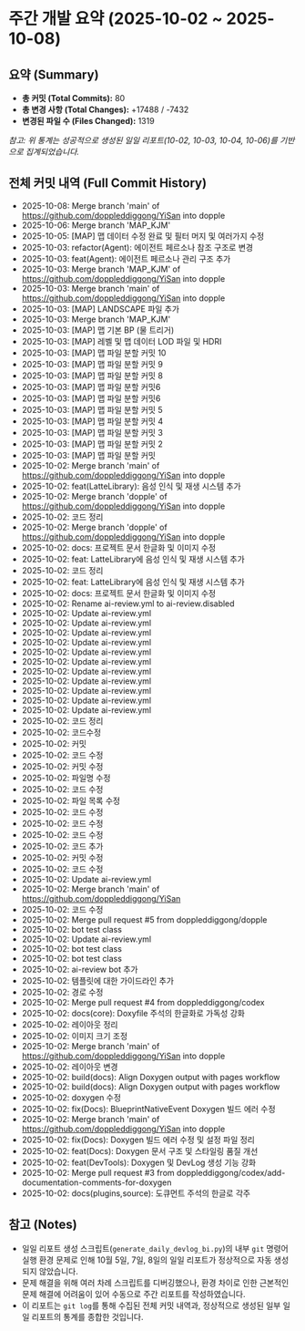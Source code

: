 # 주간 개발 요약 (2025-10-02 ~ 2025-10-08)

## 요약 (Summary)

- **총 커밋 (Total Commits):** 80
- **총 변경 사항 (Total Changes):** +17488 / -7432
- **변경된 파일 수 (Files Changed):** 1319

*참고: 위 통계는 성공적으로 생성된 일일 리포트(10-02, 10-03, 10-04, 10-06)를 기반으로 집계되었습니다.*

## 전체 커밋 내역 (Full Commit History)

- 2025-10-08: Merge branch 'main' of https://github.com/doppleddiggong/YiSan into dopple
- 2025-10-06: Merge branch 'MAP_KJM'
- 2025-10-05: [MAP] 맵 데이터 수정 완료 및 필터 머지 및 여러가지 수정
- 2025-10-03: refactor(Agent): 에이전트 페르소나 참조 구조로 변경
- 2025-10-03: feat(Agent): 에이전트 페르소나 관리 구조 추가
- 2025-10-03: Merge branch 'MAP_KJM' of https://github.com/doppleddiggong/YiSan into dopple
- 2025-10-03: Merge branch 'main' of https://github.com/doppleddiggong/YiSan into dopple
- 2025-10-03: [MAP] LANDSCAPE 파일 추가
- 2025-10-03: Merge branch 'MAP_KJM'
- 2025-10-03: [MAP] 맵 기본 BP (물 트리거)
- 2025-10-03: [MAP] 레벨 및 맵 데이터 LOD 파일 및 HDRI
- 2025-10-03: [MAP] 맵 파일 분할 커밋 10
- 2025-10-03: [MAP] 맵 파일 분할 커밋 9
- 2025-10-03: [MAP] 맵 파일 분할 커밋 8
- 2025-10-03: [MAP] 맵 파일 분할 커밋6
- 2025-10-03: [MAP] 맵 파일 분할 커밋6
- 2025-10-03: [MAP] 맵 파일 분할 커밋 5
- 2025-10-03: [MAP] 맵 파일 분할 커밋 4
- 2025-10-03: [MAP] 맵 파일 분할 커밋 3
- 2025-10-03: [MAP] 맵 파일 분할 커밋 2
- 2025-10-03: [MAP] 맵 파일 분할 커밋
- 2025-10-02: Merge branch 'main' of https://github.com/doppleddiggong/YiSan into dopple
- 2025-10-02: feat(LatteLibrary): 음성 인식 및 재생 시스템 추가
- 2025-10-02: Merge branch 'dopple' of https://github.com/doppleddiggong/YiSan into dopple
- 2025-10-02: 코드 정리
- 2025-10-02: Merge branch 'dopple' of https://github.com/doppleddiggong/YiSan into dopple
- 2025-10-02: docs: 프로젝트 문서 한글화 및 이미지 수정
- 2025-10-02: feat: LatteLibrary에 음성 인식 및 재생 시스템 추가
- 2025-10-02: 코드 정리
- 2025-10-02: feat: LatteLibrary에 음성 인식 및 재생 시스템 추가
- 2025-10-02: docs: 프로젝트 문서 한글화 및 이미지 수정
- 2025-10-02: Rename ai-review.yml to ai-review.disabled
- 2025-10-02: Update ai-review.yml
- 2025-10-02: Update ai-review.yml
- 2025-10-02: Update ai-review.yml
- 2025-10-02: Update ai-review.yml
- 2025-10-02: Update ai-review.yml
- 2025-10-02: Update ai-review.yml
- 2025-10-02: Update ai-review.yml
- 2025-10-02: Update ai-review.yml
- 2025-10-02: Update ai-review.yml
- 2025-10-02: Update ai-review.yml
- 2025-10-02: Update ai-review.yml
- 2025-10-02: 코드 정리
- 2025-10-02: 코드수정
- 2025-10-02: 커밋
- 2025-10-02: 코드 수정
- 2025-10-02: 커밋 수정
- 2025-10-02: 파일명 수정
- 2025-10-02: 코드 수정
- 2025-10-02: 파일 목록 수정
- 2025-10-02: 코드 수정
- 2025-10-02: 코드 수정
- 2025-10-02: 코드 수정
- 2025-10-02: 코드 추가
- 2025-10-02: 커밋 수정
- 2025-10-02: 코드 수정
- 2025-10-02: Update ai-review.yml
- 2025-10-02: Merge branch 'main' of https://github.com/doppleddiggong/YiSan
- 2025-10-02: 코드 수정
- 2025-10-02: Merge pull request #5 from doppleddiggong/dopple
- 2025-10-02: bot test class
- 2025-10-02: Update ai-review.yml
- 2025-10-02: bot test class
- 2025-10-02: bot test class
- 2025-10-02: ai-review bot 추가
- 2025-10-02: 템플릿에 대한 가이드라인 추가
- 2025-10-02: 경로 수정
- 2025-10-02: Merge pull request #4 from doppleddiggong/codex
- 2025-10-02: docs(core): Doxyfile 주석의 한글화로 가독성 강화
- 2025-10-02: 레이아웃 정리
- 2025-10-02: 이미지 크기 조정
- 2025-10-02: Merge branch 'main' of https://github.com/doppleddiggong/YiSan into dopple
- 2025-10-02: 레이아웃 변경
- 2025-10-02: build(docs): Align Doxygen output with pages workflow
- 2025-10-02: build(docs): Align Doxygen output with pages workflow
- 2025-10-02: doxygen 수정
- 2025-10-02: fix(Docs): BlueprintNativeEvent Doxygen 빌드 에러 수정
- 2025-10-02: Merge branch 'main' of https://github.com/doppleddiggong/YiSan into dopple
- 2025-10-02: fix(Docs): Doxygen 빌드 에러 수정 및 설정 파일 정리
- 2025-10-02: feat(Docs): Doxygen 문서 구조 및 스타일링 품질 개선
- 2025-10-02: feat(DevTools): Doxygen 및 DevLog 생성 기능 강화
- 2025-10-02: Merge pull request #3 from doppleddiggong/codex/add-documentation-comments-for-doxygen
- 2025-10-02: docs(plugins,source): 도큐먼트 주석의 한글로 각주

## 참고 (Notes)

- 일일 리포트 생성 스크립트(`generate_daily_devlog_bi.py`)의 내부 `git` 명령어 실행 환경 문제로 인해 10월 5일, 7일, 8일의 일일 리포트가 정상적으로 자동 생성되지 않았습니다.
- 문제 해결을 위해 여러 차례 스크립트를 디버깅했으나, 환경 차이로 인한 근본적인 문제 해결에 어려움이 있어 수동으로 주간 리포트를 작성하였습니다.
- 이 리포트는 `git log`를 통해 수집된 전체 커밋 내역과, 정상적으로 생성된 일부 일일 리포트의 통계를 종합한 것입니다.
